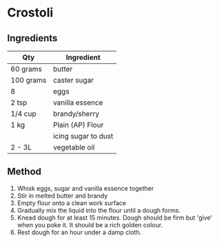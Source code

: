 # Crostoli

## Ingredients

Qty|Ingredient
-|-
60 grams|butter
100 grams|caster sugar
8|eggs
2 tsp |vanilla essence
1/4 cup|brandy/sherry
1 kg|Plain (AP) Flour 
||icing sugar to dust
2 - 3L|vegetable oil

## Method

1. Whisk eggs, sugar and vanilla essence together
2. Stir in melted butter and brandy
3. Empty flour onto a clean work surface
4. Gradually mix the liquid into the flour until a dough forms.
5. Knead dough for at least 15 minutes. Dough should be firm but 'give' when you poke it. It should be a rich golden colour.
6. Rest dough for an hour under a damp cloth.
